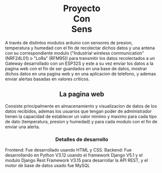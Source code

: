 <h1 align="center">Proyecto <div color="#2c5f66">Con</div><div color="#ddc77a">Sens</div></h1>
A través de distintos modulos arduino con sensores de presion, temperatura y humedad con el fin de recolectar dichos datos y una antena con su correspondiente modulo ("Industrial wireless communication" (NRF24L01) o "LoRa" (RFM95)) para transmitir los datos recolectados a un Gateway desarrollado con un ESP32S y este a su vez enviar los datos a la pagina web con el fin de ser guardados en una base de datos, mostrar dichos datos en una pagina web y en una aplicacion de telefono, y ademas enviar alertas basadas en valores criticos.
<h2 align="center">La pagina web</h2>
Consiste principalmente en almacenamiento y visualizacion de datos de los datos recibidos, ademas los usuarios que tengan poder de administrador tienen la capacidad de establecer un valor minimo y maximo para cada tipo de dato (temperatura, presion y humedad) y para cada modulo con el fin de enviar una alerta.
<h3 align="center">Detalles de desarrollo</h3>
Frontend: Fue desarrollado usando HTML y CSS.
Backend: Fue desarrollando en Python V3.12 usando el framework Django V5.1 y el modulo Django Rest Framework V3.15 para desarrollar la API REST, y el motor de base de datos usado fue MySQL


